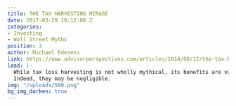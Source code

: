 ```yaml
---
title: THE TAX HARVESTING MIRAGE
date: 2017-03-29 10:12:00 Z
categories:
- Investing
- Wall Street Myths
position: 3
author: Michael Edesess
link: https://www.advisorperspectives.com/articles/2014/08/12/the-tax-harvesting-mirage
lead: |-
  While tax loss harvesting is not wholly mythical, its benefits are vastly overstated.
  Indeed, they may be negligible.
img: "/uploads/500.png"
bg_img_darken: true
---
```


